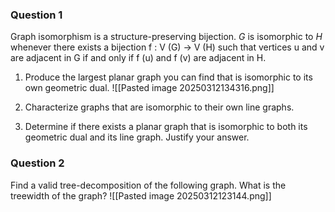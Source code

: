 ### Question 1
Graph isomorphism is a structure-preserving bijection. $G$ is isomorphic to $H$ whenever there exists a bijection f : V (G) → V (H) such that vertices u and v are adjacent in G if and only if f (u) and f (v) are adjacent in H.
1. Produce the largest planar graph you can find that is isomorphic to its own geometric dual.
   ![[Pasted image 20250312134316.png]]
   
2. Characterize graphs that are isomorphic to their own line graphs.
3. Determine if there exists a planar graph that is isomorphic to both its geometric dual and its line graph. Justify your answer.

### Question 2
Find a valid tree-decomposition of the following graph. What is the treewidth of the
graph?
![[Pasted image 20250312123144.png]]

